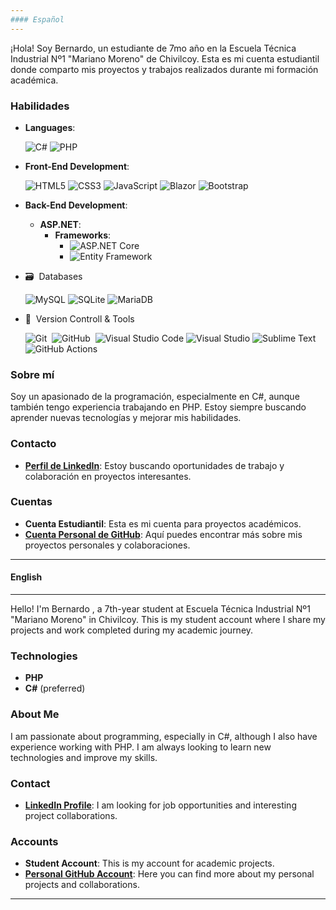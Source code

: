 ```yaml
---
#### Español
---
```

¡Hola! Soy Bernardo, un estudiante de 7mo año en la Escuela Técnica Industrial Nº1 "Mariano Moreno" de Chivilcoy. Esta es mi cuenta estudiantil donde comparto mis proyectos y trabajos realizados durante mi formación académica.

### Habilidades

- **Languages**:
    
    ![C#](https://img.shields.io/badge/c%23-%23239120.svg?style=for-the-badge&logo=csharp&logoColor=white)
    ![PHP](https://img.shields.io/badge/php-%23777BB4.svg?style=for-the-badge&logo=php&logoColor=white)

- **Front-End Development**:

   ![HTML5](https://img.shields.io/badge/HTML5%20-%23E34F26.svg?style=for-the-badge&logo=html5&logoColor=white)
   ![CSS3](https://img.shields.io/badge/CSS%20-%231572B6.svg?style=for-the-badge&logo=css3&logoColor=white)
   ![JavaScript](https://img.shields.io/badge/JavaScript%20-%23F7DF1E.svg?style=for-the-badge&logo=javascript&logoColor=black)
   ![Blazor](https://img.shields.io/badge/blazor-%235C2D91.svg?style=for-the-badge&logo=blazor&logoColor=white)
   ![Bootstrap](https://img.shields.io/badge/bootstrap-%238511FA.svg?style=for-the-badge&logo=bootstrap&logoColor=white)

- **Back-End Development**:

  - **ASP.NET**:
    - **Frameworks**:
       - ![ASP.NET Core](https://img.shields.io/badge/ASP.NET%20Core-%23006B75.svg?style=for-the-badge&logo=aspnetcore&logoColor=white)
       - ![Entity Framework](https://img.shields.io/badge/Entity%20Framework-%23076D57.svg?style=for-the-badge&logo=entity-framework&logoColor=white)

- 🗃 &nbsp;Databases

  ![MySQL](https://img.shields.io/badge/mysql-4479A1.svg?style=for-the-badge&logo=mysql&logoColor=white)
  ![SQLite](https://img.shields.io/badge/sqlite-%2307405e.svg?style=for-the-badge&logo=sqlite&logoColor=white)
  ![MariaDB](https://img.shields.io/badge/MariaDB-003545?style=for-the-badge&logo=mariadb&logoColor=white)

- 🧰 &nbsp;Version Controll & Tools
  
  ![Git](https://img.shields.io/badge/git-%23F05033.svg?style=for-the-badge&logo=git&logoColor=white)&nbsp;
  ![GitHub](https://img.shields.io/badge/github-%23121011.svg?style=for-the-badge&logo=github&logoColor=white)&nbsp;
  ![Visual Studio Code](https://img.shields.io/badge/Visual%20Studio%20Code-0078d7.svg?style=for-the-badge&logo=visual-studio-code&logoColor=white)
  ![Visual Studio](https://img.shields.io/badge/Visual%20Studio-5C2D91.svg?style=for-the-badge&logo=visual-studio&logoColor=white)
  ![Sublime Text](https://img.shields.io/badge/sublime_text-%23575757.svg?style=for-the-badge&logo=sublime-text&logoColor=important)
  ![GitHub Actions](https://img.shields.io/badge/github%20actions-%232671E5.svg?style=for-the-badge&logo=githubactions&logoColor=white)
 
### Sobre mí
Soy un apasionado de la programación, especialmente en C#, aunque también tengo experiencia trabajando en PHP. Estoy siempre buscando aprender nuevas tecnologías y mejorar mis habilidades.

### Contacto
- **[Perfil de LinkedIn](https://www.linkedin.com/in/bernardo-gonzalez-erramuspe/)**: Estoy buscando oportunidades de trabajo y colaboración en proyectos interesantes.

### Cuentas
- **Cuenta Estudiantil**: Esta es mi cuenta para proyectos académicos.
- **[Cuenta Personal de GitHub]()**: Aquí puedes encontrar más sobre mis proyectos personales y colaboraciones.

---
#### English
---

Hello! I'm Bernardo , a 7th-year student at Escuela Técnica Industrial Nº1 "Mariano Moreno" in Chivilcoy. This is my student account where I share my projects and work completed during my academic journey.

### Technologies
- **PHP**
- **C#** (preferred)

### About Me
I am passionate about programming, especially in C#, although I also have experience working with PHP. I am always looking to learn new technologies and improve my skills.

### Contact
- **[LinkedIn Profile](https://www.linkedin.com/in/bernardo-gonzalez-erramuspe/)**: I am looking for job opportunities and interesting project collaborations.

### Accounts
- **Student Account**: This is my account for academic projects.
- **[Personal GitHub Account]()**: Here you can find more about my personal projects and collaborations.

---
